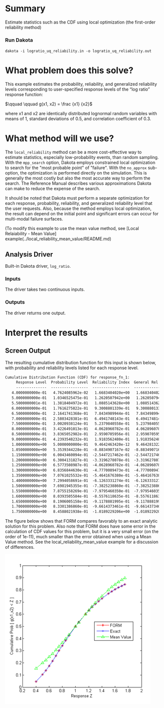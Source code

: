 # Summary
Estimate statistics such as the CDF using local optimization (the first-order reliability method)

### Run Dakota

   `dakota -i logratio_uq_reliability.in -o logratio_uq_reliability.out`
 

# What problem does this solve?

This example estimates the probability, reliability, and generalized
reliability levels corresponding to user-specified response levels
of the “log ratio” response function:

$`\qquad \qquad g(x1, x2) = \frac {x1} {x2}`$

where x1 and x2 are identically distributed lognormal random variables
with means of 1, standard deviations of 0.5, and correlation
coefficient of 0.3.

# What method will we use?

The `local_reliability` method can be a more cost-effective way to
estimate statistics, especially low-probability events, than
random sampling. With the `mpp_search` option, Dakota employs constrained
local optimization to search for the "most probable point" of "failure".
With the `no_approx` sub-option, the optimization is performed directly
on the simulation. This is generally the most costly but also the most
accurate way to perform the search. The Reference Manual describes various
approximations Dakota can make to reduce the expense of the search.

It should be noted that Dakota must perform a separate optimization for
each response, probability, reliability, and generalized reliability
level that the user requests. Also, because the method employs local
optimization, the result can depend on the initial point and significant
errors can occur for multi-modal failure surfaces. 

(To modify this example to use the mean value method, see
[Local Relaiability - Mean Value] example(../local_reliability_mean_value/README.md)
## Analysis Driver

Built-in Dakota driver, `log_ratio`. 

### Inputs

The driver takes two continuous inputs.

### Outputs

The driver returns one output.

# Interpret the results
 
## Screen Output

The resulting cumulative distribution function for this input is shown below, with
probability and reliability levels listed for each response level.

```txt
Cumulative Distribution Function (CDF) for response_fn_1:
     Response Level  Probability Level  Reliability Index  General Rel Index
     --------------  -----------------  -----------------  -----------------
   4.0000000000e-01   4.7624085962e-02   1.6683404020e+00   1.6683404020e+00
   5.0000000000e-01   1.0346525475e-01   1.2620507942e+00   1.2620507942e+00
   5.5000000001e-01   1.3818404972e-01   1.0885143628e+00   1.0885143628e+00
   6.0000000000e-01   1.7616275822e-01   9.3008801339e-01   9.3008801339e-01
   6.5000000000e-01   2.1641741368e-01   7.8434989944e-01   7.8434989944e-01
   7.0000000000e-01   2.5803428381e-01   6.4941748143e-01   6.4941748143e-01
   7.5000000000e-01   3.0020938124e-01   5.2379840558e-01   5.2379840558e-01
   8.0000000000e-01   3.4226491013e-01   4.0628960782e-01   4.0628960782e-01
   8.5000000000e-01   3.8365052982e-01   2.9590705956e-01   2.9590705956e-01
   9.0000000000e-01   4.2393548232e-01   1.9183562480e-01   1.9183562480e-01
   1.0000000000e+00   5.0000000000e-01   9.4642463420e-12   9.4642813228e-12
   1.0500000000e+00   5.3539344228e-01  -8.8834907167e-02  -8.8834907167e-02
   1.1500000000e+00   6.0043460094e-01  -2.5447217462e-01  -2.5447217462e-01
   1.2000000000e+00   6.3004131827e-01  -3.3196278078e-01  -3.3196278078e-01
   1.2500000000e+00   6.5773508987e-01  -4.0628960782e-01  -4.0628960782e-01
   1.3000000000e+00   6.8356844630e-01  -4.7770089473e-01  -4.7770089473e-01
   1.3500000000e+00   7.0761025532e-01  -5.4641676380e-01  -5.4641676380e-01
   1.4000000000e+00   7.2994058691e-01  -6.1263331274e-01  -6.1263331274e-01
   1.5000000000e+00   7.6981945355e-01  -7.3825238860e-01  -7.3825238860e-01
   1.5500000000e+00   7.8755158269e-01  -7.9795460350e-01  -7.9795460350e-01
   1.6000000000e+00   8.0393505584e-01  -8.5576118635e-01  -8.5576118635e-01
   1.6500000000e+00   8.1906005158e-01  -9.1178881995e-01  -9.1178881995e-01
   1.7000000000e+00   8.3301386860e-01  -9.6614373461e-01  -9.6614373461e-01
   1.7500000000e+00   8.4588021938e-01  -1.0189229206e+00  -1.0189229206e+00
```

The figure below shows that FORM compares favorably to an exact analytic
solution for this problem. Also note that FORM does have some error in
the calculation of CDF values for this problem, but it is a very small
error (on the order of 1e-11), much smaller than the error obtained
when using a Mean Value method. See the local_reliability_mean_value example
for a discussion of differences.

![Screen Output](cdf_form.png)
